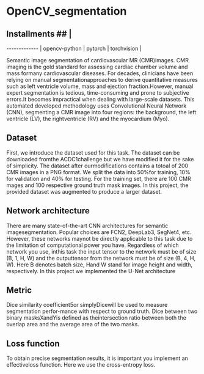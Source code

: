 # OpenCV_segmentation #

## Installments ## |
------------- | 
opencv-python  |
pytorch  |
torchvision |


Semantic  image  segmentation  of  cardiovascular  MR  (CMR)images.   CMR  imaging  is  the  gold  standard  for  assessing  cardiac  chamber  volume  and  mass  formany cardiovascular diseases.  For decades,  clinicians have been relying on manual segmentationapproaches to derive quantitative measures such as left ventricle volume, mass and ejection fraction.However, manual expert segmentation is tedious, time-consuming and prone to subjective errors.It becomes impractical when dealing with large-scale datasets. This automated developed methodology uses Convolutional Neural Network (CNN), segmenting a CMR image into four regions:  the background, the left ventricle (LV), the rightventricle (RV) and the myocardium (Myo). 

## Dataset ##
First, we introduce the dataset used for this task.  The dataset can be downloaded fromthe  ACDC1challenge  but  we  have  modified  it  for  the  sake  of  simplicity.   The  dataset  after  ourmodifications contains a totoal of 200 CMR images in a PNG format.  We split the data into 50%for  training,  10%  for  validation  and  40%  for  testing.   For  the  training  set,  there  are  100  CMR mages and 100 respective ground truth mask images. In this project, the provided dataset was augmented to produce a larger dataset. 

## Network architecture ## 
There are many state-of-the-art CNN architectures for semantic imagesegmentation.  Popular choices are FCN2, DeepLab3, SegNet4, etc.  However, these networks maynot be directly applicable to this task due to the limitation of computational power you have. Regardless  of  which  network  you  use,  inthis task the input tensor to the network must be of size (B, 1, H, W) and the outputtensor from the network must be of size (B, 4, H, W). Here B denotes batch size, Hand W stand for image height and width, respectively. In this project we implemented the U-Net architecture 

## Metric ##
Dice  similarity  coefficient5or simplyDicewill be used to measure segmentation perfor-mance with respect to ground truth.  Dice between two binary masksXandYis defined as theintersection ratio between both the overlap area and the average area of the two masks. 

## Loss function ##
To obtain precise segmentation results, it is important you implement an effectiveloss function.  Here we use the cross-entropy loss. 
